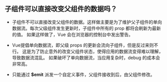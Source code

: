 ## 子组件可以直接改变父组件的数据吗？
+ 子组件不可以直接改变父组件的数据。这样做主要是为了维护父子组件的单向数据流。每次父级组件发生更新时，子组件中所有的 prop 都将会刷新为最新的值。
如果这样做了，Vue 会在浏览器的控制台中发出警告。

+ Vue提倡单向数据流，即父级 props 的更新会流向子组件，但是反过来则不行。
这是为了防止意外的改变父组件状态，使得应用的数据流变得难以理解，导致数据流混乱。
如果破坏了单向数据流，当应用复杂时，debug 的成本会非常高。

+ 只能通过 **$emit** 派发一个自定义事件，父组件接收到后，由父组件修改。
